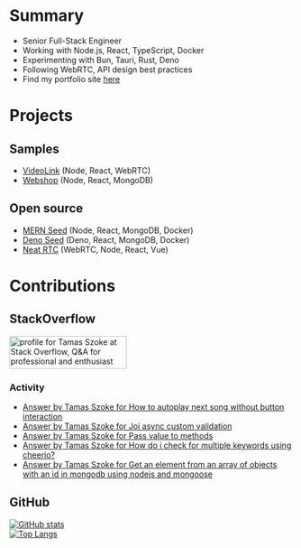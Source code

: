 # Summary

- Senior Full-Stack Engineer
- Working with Node.js, React, TypeScript, Docker
- Experimenting with Bun, Tauri, Rust, Deno
- Following WebRTC, API design best practices
- Find my portfolio site <a href="https://portfolio-tamasszoke.fly.dev" target="_blank">here</a>

# Projects

## Samples

- <a href="https://videolink-tamasszoke.fly.dev" target="_blank">VideoLink</a> (Node, React, WebRTC)
- <a href="https://webshop-tamasszoke.fly.dev" target="_blank">Webshop</a> (Node, React, MongoDB)
## Open source

- <a href="https://github.com/tamasszoke/mern-seed" target="_blank">MERN Seed</a> (Node, React, MongoDB, Docker)
- <a href="https://github.com/tamasszoke/deno-seed" target="_blank">Deno Seed</a> (Deno, React, MongoDB, Docker)
- <a href="https://github.com/tamasszoke/neat-rtc" target="_blank">Neat RTC</a> (WebRTC, Node, React, Vue)

# Contributions
## StackOverflow

<a href="https://stackoverflow.com/users/1371995/tamas-szoke"><img src="https://stackoverflow.com/users/flair/1371995.png" width="208" height="58" alt="profile for Tamas Szoke at Stack Overflow, Q&amp;A for professional and enthusiast programmers" title="profile for Tamas Szoke at Stack Overflow, Q&amp;A for professional and enthusiast programmers"></a>

### Activity

<!-- STACKOVERFLOW:START -->
- [Answer by Tamas Szoke for How to autoplay next song without button interaction](https://stackoverflow.com/questions/73174438/how-to-autoplay-next-song-without-button-interaction/73174508#73174508)
- [Answer by Tamas Szoke for Joi async custom validation](https://stackoverflow.com/questions/73173897/joi-async-custom-validation/73174230#73174230)
- [Answer by Tamas Szoke for Pass value to methods](https://stackoverflow.com/questions/73155271/pass-value-to-methods/73155382#73155382)
- [Answer by Tamas Szoke for How do i check for multiple keywords using cheerio?](https://stackoverflow.com/questions/73148808/how-do-i-check-for-multiple-keywords-using-cheerio/73148958#73148958)
- [Answer by Tamas Szoke for Get an element from an array of objects with an id in mongodb using nodejs and mongoose](https://stackoverflow.com/questions/73139415/get-an-element-from-an-array-of-objects-with-an-id-in-mongodb-using-nodejs-and-m/73139531#73139531)
<!-- STACKOVERFLOW:END -->

## GitHub

[![GitHub stats](https://github-readme-stats.vercel.app/api?username=tamasszoke&hide=issues,prs,contribs&count_private=true&show_icons=true&theme=default&hide_rank=true&hide_title=true&hide_border=true)](https://github.com/anuraghazra/github-readme-stats)<br/>
[![Top Langs](https://github-readme-stats.vercel.app/api/top-langs/?username=tamasszoke&langs_count=6&layout=compact&hide_title=true&hide_border=true)](https://github.com/anuraghazra/github-readme-stats)
